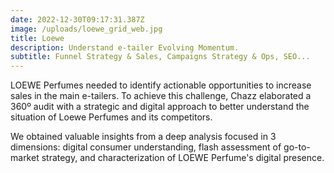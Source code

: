 ```yaml
---
date: 2022-12-30T09:17:31.387Z
image: /uploads/loewe_grid_web.jpg
title: Loewe
description: Understand e-tailer Evolving Momentum.
subtitle: Funnel Strategy & Sales, Campaigns Strategy & Ops, SEO...
---
```


LOEWE Perfumes needed to identify actionable opportunities to increase sales in the main e-tailers. To achieve this challenge, Chazz elaborated a 360º audit with a strategic and digital approach to better understand the situation of Loewe Perfumes and its competitors.

We obtained valuable insights from a deep analysis focused in 3 dimensions: digital consumer understanding, flash assessment of go-to-market strategy, and characterization of LOEWE Perfume's digital presence.
